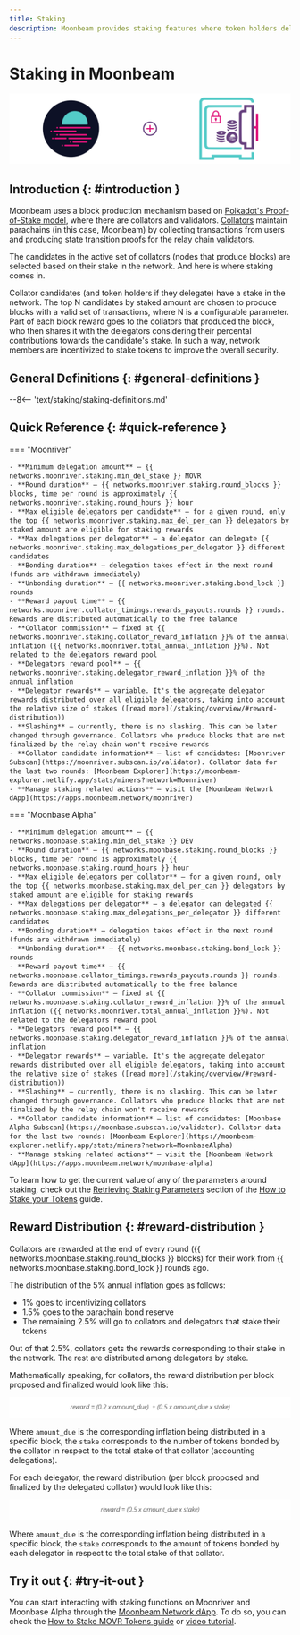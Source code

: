 ```yaml
---
title: Staking
description: Moonbeam provides staking features where token holders delegate collator candidates with their tokens and earn rewards
---
```


# Staking in Moonbeam

![Staking Moonbeam Banner](/images/learn/features/staking/staking-overview-banner.png)

## Introduction {: #introduction } 

Moonbeam uses a block production mechanism based on [Polkadot's Proof-of-Stake model](https://wiki.polkadot.network/docs/learn-consensus), where there are collators and validators. [Collators](https://wiki.polkadot.network/docs/learn-collator) maintain parachains (in this case, Moonbeam) by collecting transactions from users and producing state transition proofs for the relay chain [validators](https://wiki.polkadot.network/docs/learn-validator).

The candidates in the active set of collators (nodes that produce blocks) are selected based on their stake in the network. And here is where staking comes in.

Collator candidates (and token holders if they delegate) have a stake in the network. The top N candidates by staked amount are chosen to produce blocks with a valid set of transactions, where N is a configurable parameter. Part of each block reward goes to the collators that produced the block, who then shares it with the delegators considering their percental contributions towards the candidate's stake. In such a way, network members are incentivized to stake tokens to improve the overall security.

## General Definitions {: #general-definitions } 

--8<-- 'text/staking/staking-definitions.md'

## Quick Reference {: #quick-reference }

=== "Moonriver" 

    - **Minimum delegation amount** — {{ networks.moonriver.staking.min_del_stake }} MOVR
    - **Round duration** — {{ networks.moonriver.staking.round_blocks }} blocks, time per round is approximately {{ networks.moonriver.staking.round_hours }} hour
    - **Max eligible delegators per candidate** — for a given round, only the top {{ networks.moonriver.staking.max_del_per_can }} delegators by staked amount are eligible for staking rewards
    - **Max delegations per delegator** — a delegator can delegate {{ networks.moonriver.staking.max_delegations_per_delegator }} different candidates
    - **Bonding duration** — delegation takes effect in the next round (funds are withdrawn immediately)
    - **Unbonding duration** — {{ networks.moonriver.staking.bond_lock }} rounds
    - **Reward payout time** — {{ networks.moonriver.collator_timings.rewards_payouts.rounds }} rounds. Rewards are distributed automatically to the free balance
    - **Collator commission** — fixed at {{ networks.moonriver.staking.collator_reward_inflation }}% of the annual inflation ({{ networks.moonriver.total_annual_inflation }}%). Not related to the delegators reward pool
    - **Delegators reward pool** — {{ networks.moonriver.staking.delegator_reward_inflation }}% of the annual inflation
    - **Delegator rewards** — variable. It's the aggregate delegator rewards distributed over all eligible delegators, taking into account the relative size of stakes ([read more](/staking/overview/#reward-distribution))
    - **Slashing** — currently, there is no slashing. This can be later changed through governance. Collators who produce blocks that are not finalized by the relay chain won't receive rewards
    - **Collator candidate information** — list of candidates: [Moonriver Subscan](https://moonriver.subscan.io/validator). Collator data for the last two rounds: [Moonbeam Explorer](https://moonbeam-explorer.netlify.app/stats/miners?network=Moonriver)
    - **Manage staking related actions** — visit the [Moonbeam Network dApp](https://apps.moonbeam.network/moonriver)

=== "Moonbase Alpha" 

    - **Minimum delegation amount** — {{ networks.moonbase.staking.min_del_stake }} DEV
    - **Round duration** — {{ networks.moonbase.staking.round_blocks }} blocks, time per round is approximately {{ networks.moonbase.staking.round_hours }} hour
    - **Max eligible delegators per collator** — for a given round, only the top {{ networks.moonbase.staking.max_del_per_can }} delegators by staked amount are eligible for staking rewards
    - **Max delegations per delegator** — a delegator can delegated {{ networks.moonbase.staking.max_delegations_per_delegator }} different candidates
    - **Bonding duration** — delegation takes effect in the next round (funds are withdrawn immediately)
    - **Unbonding duration** — {{ networks.moonbase.staking.bond_lock }} rounds
    - **Reward payout time** — {{ networks.moonbase.collator_timings.rewards_payouts.rounds }} rounds. Rewards are distributed automatically to the free balance
    - **Collator commission** — fixed at {{ networks.moonbase.staking.collator_reward_inflation }}% of the annual  inflation ({{ networks.moonriver.total_annual_inflation }}%). Not related to the delegators reward pool
    - **Delegators reward pool** — {{ networks.moonbase.staking.delegator_reward_inflation }}% of the annual  inflation
    - **Delegator rewards** — variable. It's the aggregate delegator rewards distributed over all eligible delegators, taking into account the relative size of stakes ([read more](/staking/overview/#reward-distribution))
    - **Slashing** — currently, there is no slashing. This can be later changed through governance. Collators who produce blocks that are not finalized by the relay chain won't receive rewards
    - **Collator candidate information** — list of candidates: [Moonbase Alpha Subscan](https://moonbase.subscan.io/validator). Collator data for the last two rounds: [Moonbeam Explorer](https://moonbeam-explorer.netlify.app/stats/miners?network=MoonbaseAlpha)
    - **Manage staking related actions** — visit the [Moonbeam Network dApp](https://apps.moonbeam.network/moonbase-alpha)

To learn how to get the current value of any of the parameters around staking, check out the [Retrieving Staking Parameters](/tokens/staking/stake/#retrieving-staking-parameters) section of the [How to Stake your Tokens](/tokens/staking/stake/) guide. 

## Reward Distribution {: #reward-distribution } 

Collators are rewarded at the end of every round ({{ networks.moonbase.staking.round_blocks }} blocks) for their work from {{ networks.moonbase.staking.bond_lock }} rounds ago.

The distribution of the 5% annual inflation goes as follows:

 - 1% goes to incentivizing collators
 - 1.5% goes to the parachain bond reserve
 - The remaining 2.5% will go to collators and delegators that stake their tokens

Out of that 2.5%, collators gets the rewards corresponding to their stake in the network. The rest are distributed among delegators by stake.

Mathematically speaking, for collators, the reward distribution per block proposed and finalized would look like this:

![Staking Collator Reward](/images/learn/features/staking/staking-overview-1.png)

Where `amount_due` is the corresponding inflation being distributed in a specific block, the `stake` corresponds to the number of tokens bonded by the collator in respect to the total stake of that collator (accounting delegations).

For each delegator, the reward distribution (per block proposed and finalized by the delegated collator) would look like this:

![Staking Delegator Reward](/images/learn/features/staking/staking-overview-2.png)

Where `amount_due` is the corresponding inflation being distributed in a specific block, the `stake` corresponds to the amount of tokens bonded by each delegator in respect to the total stake of that collator.

## Try it out {: #try-it-out } 

You can start interacting with staking functions on Moonriver and Moonbase Alpha through the [Moonbeam Network dApp](https://apps.moonbeam.network/moonriver). To do so, you can check the [How to Stake MOVR Tokens guide](https://moonbeam.network/tutorial/stake-movr/) or [video tutorial](https://www.youtube.com/watch?v=D2wPnqfoeIg).
